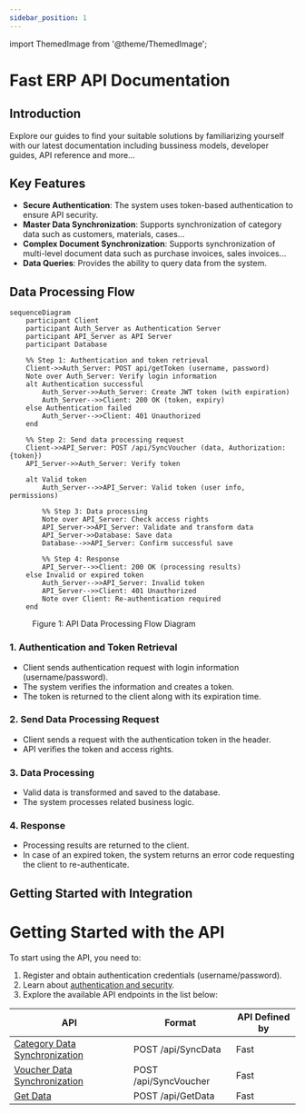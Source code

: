 ```yaml
---
sidebar_position: 1
---
```


import ThemedImage from '@theme/ThemedImage';

# Fast ERP API Documentation

## Introduction

Explore our guides to find your suitable solutions by familiarizing yourself with our latest documentation including bussiness models, developer guides, API reference and more...

## Key Features

- **Secure Authentication**: The system uses token-based authentication to ensure API security.
- **Master Data Synchronization**: Supports synchronization of category data such as customers, materials, cases...
- **Complex Document Synchronization**: Supports synchronization of multi-level document data such as purchase invoices, sales invoices...
- **Data Queries**: Provides the ability to query data from the system.

## Data Processing Flow

```mermaid
sequenceDiagram
    participant Client
    participant Auth_Server as Authentication Server
    participant API_Server as API Server
    participant Database

    %% Step 1: Authentication and token retrieval
    Client->>Auth_Server: POST api/getToken (username, password)
    Note over Auth_Server: Verify login information
    alt Authentication successful
        Auth_Server->>Auth_Server: Create JWT token (with expiration)
        Auth_Server-->>Client: 200 OK (token, expiry)
    else Authentication failed
        Auth_Server-->>Client: 401 Unauthorized
    end

    %% Step 2: Send data processing request
    Client->>API_Server: POST /api/SyncVoucher (data, Authorization: {token})
    API_Server->>Auth_Server: Verify token

    alt Valid token
        Auth_Server-->>API_Server: Valid token (user info, permissions)

        %% Step 3: Data processing
        Note over API_Server: Check access rights
        API_Server->>API_Server: Validate and transform data
        API_Server->>Database: Save data
        Database-->>API_Server: Confirm successful save

        %% Step 4: Response
        API_Server-->>Client: 200 OK (processing results)
    else Invalid or expired token
        Auth_Server-->>API_Server: Invalid token
        API_Server-->>Client: 401 Unauthorized
        Note over Client: Re-authentication required
    end
```

<figure style={{textAlign: 'center'}}>
  <figcaption style={{marginTop: '10px', fontSize: '14px', fontStyle: 'italic'}}>
    Figure 1: API Data Processing Flow Diagram
  </figcaption>
</figure>

### 1. Authentication and Token Retrieval

- Client sends authentication request with login information (username/password).
- The system verifies the information and creates a token.
- The token is returned to the client along with its expiration time.

### 2. Send Data Processing Request

- Client sends a request with the authentication token in the header.
- API verifies the token and access rights.

### 3. Data Processing

- Valid data is transformed and saved to the database.
- The system processes related business logic.

### 4. Response

- Processing results are returned to the client.
- In case of an expired token, the system returns an error code requesting the client to re-authenticate.

## Getting Started with Integration

# Getting Started with the API

To start using the API, you need to:

1. Register and obtain authentication credentials (username/password).
2. Learn about [authentication and security](./authentication).
3. Explore the available API endpoints in the list below:

| API                                                | Format                | API Defined by |
| -------------------------------------------------- | --------------------- | -------------- |
| [Category Data Synchronization](./api/sync-data)   | POST /api/SyncData    | Fast           |
| [Voucher Data Synchronization](./api/sync-voucher) | POST /api/SyncVoucher | Fast           |
| [Get Data](./api/get-data)                         | POST /api/GetData     | Fast           |
